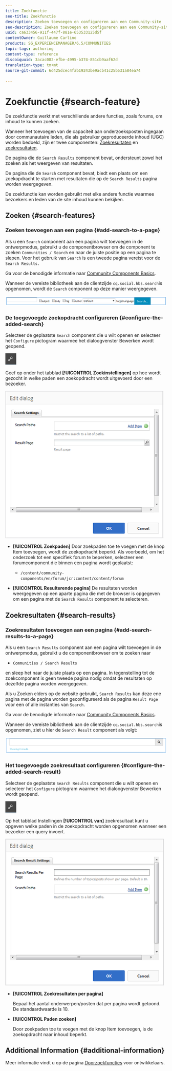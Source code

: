 ```yaml
---
title: Zoekfunctie
seo-title: Zoekfunctie
description: Zoeken toevoegen en configureren aan een Community-site
seo-description: Zoeken toevoegen en configureren aan een Community-site
uuid: ca633456-911f-447f-881e-653533125d5f
contentOwner: Guillaume Carlino
products: SG_EXPERIENCEMANAGER/6.5/COMMUNITIES
topic-tags: authoring
content-type: reference
discoiquuid: 3acac082-efbe-4995-b374-851cb9aaf62d
translation-type: tm+mt
source-git-commit: 6d425dcec4fab19243be9acb41c25b531a84ea74

---
```



# Zoekfunctie {#search-feature}

De zoekfunctie werkt met verschillende andere functies, zoals forums, om inhoud te kunnen zoeken.

Wanneer het toevoegen van de capaciteit aan onderzoeksposten ingegaan door communautaire leden, die als gebruiker geproduceerde inhoud (UGC) worden bedoeld, zijn er twee componenten: [Zoekresultaten](#search) en [zoekresultaten](#search-results).

De pagina die de `Search Results` component bevat, ondersteunt zowel het zoeken als het weergeven van resultaten.

De pagina die de `Search` component bevat, biedt een plaats om een zoekopdracht te starten met resultaten die op de `Search Results` pagina worden weergegeven.

De zoekfunctie kan worden gebruikt met elke andere functie waarmee bezoekers en leden van de site inhoud kunnen bekijken.

## Zoeken {#search-features}

### Zoeken toevoegen aan een pagina {#add-search-to-a-page}

Als u een `Search` component aan een pagina wilt toevoegen in de ontwerpmodus, gebruikt u de componentbrowser om de component te zoeken `Communities / Search` en naar de juiste positie op een pagina te slepen. Voor het gebruik van `Search` is een tweede pagina vereist voor de `Search Results.`

Ga voor de benodigde informatie naar [Community Components Basics](basics.md).

Wanneer de vereiste bibliotheek aan de clientzijde `cq.social.hbs.search`is opgenomen, wordt de `Search` component op deze manier weergegeven.

![chlimage_1-373](assets/chlimage_1-373.png)

### De toegevoegde zoekopdracht configureren {#configure-the-added-search}

Selecteer de geplaatste `Search` component die u wilt openen en selecteer het `Configure` pictogram waarmee het dialoogvenster Bewerken wordt geopend.

![chlimage_1-374](assets/chlimage_1-374.png)

Geef op onder het tabblad **[!UICONTROL Zoekinstellingen]** op hoe wordt gezocht in welke paden een zoekopdracht wordt uitgevoerd door een bezoeker.

![chlimage_1-375](assets/chlimage_1-375.png)

* **[!UICONTROL Zoekpaden]** Door zoekpaden toe te voegen met de knop Item toevoegen, wordt de zoekopdracht beperkt. Als voorbeeld, om het onderzoek tot een specifiek forum te beperken, selecteer een forumcomponent die binnen een pagina wordt geplaatst:

   * `/content/community-components/en/forum/jcr:content/content/forum`

* **[!UICONTROL Resulterende pagina]** De resultaten worden weergegeven op een aparte pagina die met de browser is opgegeven om een pagina met de `Search Results` component te selecteren.

## Zoekresultaten {#search-results}

### Zoekresultaten toevoegen aan een pagina {#add-search-results-to-a-page}

Als u een `Search Results` component aan een pagina wilt toevoegen in de ontwerpmodus, gebruikt u de componentbrowser om te zoeken naar

* `Communities / Search Results`

en sleep het naar de juiste plaats op een pagina. In tegenstelling tot de zoekcomponent is geen tweede pagina nodig omdat de resultaten op dezelfde pagina worden weergegeven.

Als u Zoeken elders op de website gebruikt, `Search Results` kan deze ene pagina met de pagina worden geconfigureerd als de pagina `Result Page` voor een of alle instanties van `Search`.

Ga voor de benodigde informatie naar [Community Components Basics](basics.md).

Wanneer de vereiste bibliotheek aan de clientzijde `cq.social.hbs.search`is opgenomen, ziet u hier de `Search Result` component als volgt:

![chlimage_1-376](assets/chlimage_1-376.png)

### Het toegevoegde zoekresultaat configureren {#configure-the-added-search-result}

Selecteer de geplaatste `Search Results` component die u wilt openen en selecteer het `Configure` pictogram waarmee het dialoogvenster Bewerken wordt geopend.

![chlimage_1-377](assets/chlimage_1-377.png)

Op het tabblad Instellingen **[!UICONTROL van]** zoekresultaat kunt u opgeven welke paden in de zoekopdracht worden opgenomen wanneer een bezoeker een query invoert.

![chlimage_1-378](assets/chlimage_1-378.png)

* **[!UICONTROL Zoekresultaten per pagina]**

   Bepaal het aantal onderwerpen/posten dat per pagina wordt getoond. De standaardwaarde is 10.

* **[!UICONTROL Paden zoeken]**

   Door zoekpaden toe te voegen met de knop Item toevoegen, is de zoekopdracht naar inhoud beperkt.

## Additional Information {#additional-information}

Meer informatie vindt u op de pagina [Doorzoekfuncties](search-implementation.md) voor ontwikkelaars.
